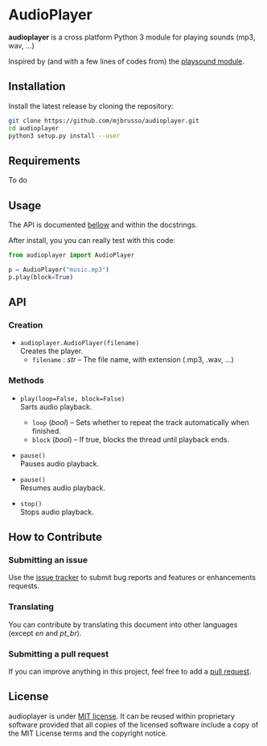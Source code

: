 # AudioPlayer
**audioplayer** is a cross platform Python 3 module for playing sounds (mp3, wav, ...)

Inspired by (and with a few lines of codes from) the [playsound module](https://github.com/TaylorSMarks/playsound).

## Installation

Install the latest release by cloning the repository:

```bash
git clone https://github.com/mjbrusso/audioplayer.git 
cd audioplayer
python3 setup.py install --user
```


## Requirements

To do

## Usage

The API is documented [bellow](#API) and within the docstrings. 

After install, you you can really test with this code:

```python
from audioplayer import AudioPlayer

p = AudioPlayer("music.mp3")
p.play(block=True)

```

## API

### Creation

- `audioplayer.AudioPlayer(filename)`<br>
Creates the player.
  - `filename` : *str* – The file name, with extension  (.mp3, .wav, ...)


### Methods

- `play(loop=False, block=False)`<br>
Sarts audio playback.
    - `loop` (*bool*) – Sets whether to repeat the track automatically when finished.
    - `block` (*bool*) – If true, blocks the thread until playback ends.

- `pause()`<br>
Pauses audio playback.

- `pause()`<br>
Resumes audio playback.
  
- `stop()`<br>
Stops audio playback.


## How to Contribute

### Submitting an issue

Use the [issue tracker](https://github.com/mjbrusso/audioplayer/issues) to submit bug reports and features or enhancements requests.


### Translating

You can contribute by translating this document into other languages ​​(except *en* and *pt_br*).

### Submitting a pull request

If you can improve anything in this project, feel free to add a [pull request](https://github.com/mjbrusso/audioplayer/pulls).


## License

audioplayer is under [MIT license](https://github.com/mjbrusso/audioplayer/blob/master/LICENSE). It can be reused within proprietary software provided that all copies of the licensed software include a copy of the MIT License terms and the copyright notice.
